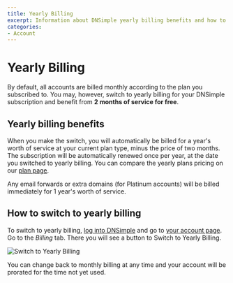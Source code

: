 ```yaml
---
title: Yearly Billing
excerpt: Information about DNSimple yearly billing benefits and how to activate it.
categories:
- Account
---
```


# Yearly Billing

By default, all accounts are billed monthly according to the plan you subscribed to. You may, however, switch to yearly billing for your DNSimple subscription and benefit from **2 months of service for free**.


## Yearly billing benefits

When you make the switch, you will automatically be billed for a year's worth of service at your current plan type, minus the price of two months. The subscription will be automatically renewed once per year, at the date you switched to yearly billing. You can compare the yearly plans pricing on our [plan page](https://dnsimple.com/plans).

<info>
Any email forwards or extra domains (for Platinum accounts) will be billed immediately for 1 year's worth of service.
</info>


## How to switch to yearly billing

To switch to yearly billing, [log into DNSimple](https://dnsimple.com/login) and go to [your account page](https://dnsimple.com/account). Go to the *Billing* tab. There you will see a button to Switch to Yearly Billing.

![Switch to Yearly Billing](http://cl.ly/image/121G372o2F3k/SwitchToYearlyBilling.jpg)

You can change back to monthly billing at any time and your account will be prorated for the time not yet used.
